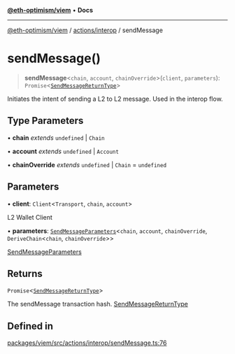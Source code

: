 [**@eth-optimism/viem**](../../../README.md) • **Docs**

***

[@eth-optimism/viem](../../../README.md) / [actions/interop](../README.md) / sendMessage

# sendMessage()

> **sendMessage**\<`chain`, `account`, `chainOverride`\>(`client`, `parameters`): `Promise`\<[`SendMessageReturnType`](../type-aliases/SendMessageReturnType.md)\>

Initiates the intent of sending a L2 to L2 message. Used in the interop flow.

## Type Parameters

• **chain** *extends* `undefined` \| `Chain`

• **account** *extends* `undefined` \| `Account`

• **chainOverride** *extends* `undefined` \| `Chain` = `undefined`

## Parameters

• **client**: `Client`\<`Transport`, `chain`, `account`\>

L2 Wallet Client

• **parameters**: [`SendMessageParameters`](../type-aliases/SendMessageParameters.md)\<`chain`, `account`, `chainOverride`, `DeriveChain`\<`chain`, `chainOverride`\>\>

[SendMessageParameters](../type-aliases/SendMessageParameters.md)

## Returns

`Promise`\<[`SendMessageReturnType`](../type-aliases/SendMessageReturnType.md)\>

The sendMessage transaction hash. [SendMessageReturnType](../type-aliases/SendMessageReturnType.md)

## Defined in

[packages/viem/src/actions/interop/sendMessage.ts:76](https://github.com/ethereum-optimism/ecosystem/blob/a99a99e6e8edfe86cc9b244149f498f9122cc99b/packages/viem/src/actions/interop/sendMessage.ts#L76)
